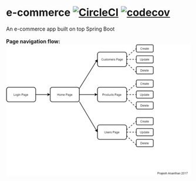 # e-commerce [![CircleCI](https://circleci.com/gh/prajesh-ananthan/e-commerce.svg?style=shield)](https://circleci.com/gh/prajesh-ananthan/e-commerce) [![codecov](https://codecov.io/gh/prajesh-ananthan/e-commerce/branch/master/graph/badge.svg)](https://codecov.io/gh/prajesh-ananthan/e-commerce)

An e-commerce app built on top Spring Boot
<br/><br/><b>Page navigation flow:</b><br/>
![alt tag](https://github.com/prajesh-ananthan/e-commerce/blob/master/e-commerce.png)